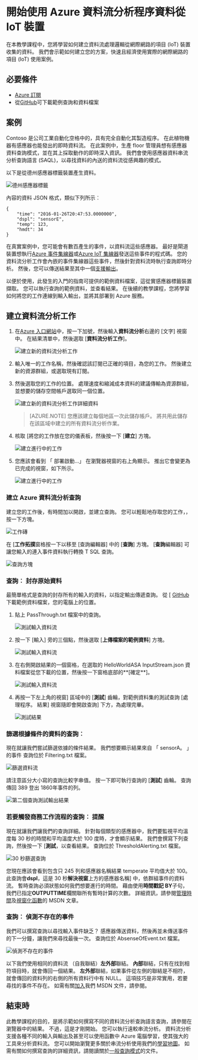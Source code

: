 <properties
    pageTitle="開始使用 Azure 資料流分析程序資料從 IoT 裝置。 |Microsoft Azure"
    description="IoT 感應器標記與資料流與資料流分析及處理即時資料"
    keywords="iot 解決方案 iot 快速入門"
    services="stream-analytics"
    documentationCenter=""
    authors="jeffstokes72"
    manager="jhubbard"
    editor="cgronlun"
/>

<tags
    ms.service="stream-analytics"
    ms.devlang="na"
    ms.topic="hero-article"
    ms.tgt_pltfrm="na"
    ms.workload="data-services"
    ms.date="10/19/2016"
    ms.author="jeffstok"
/>

# <a name="get-started-with-azure-stream-analytics-to-process-data-from-iot-devices"></a>開始使用 Azure 資料流分析程序資料從 IoT 裝置

在本教學課程中，您將學習如何建立資料流處理邏輯從網際網路的項目 (IoT) 裝置收集的資料。 我們會示範如何建立您的方案，快速且經濟使用實際的網際網路的項目 (IoT) 使用案例。

## <a name="prerequisites"></a>必要條件

-   [Azure 訂閱](https://azure.microsoft.com/pricing/free-trial/)
-   從[GitHub](https://aka.ms/azure-stream-analytics-get-started-iot)可下載範例查詢和資料檔案

## <a name="scenario"></a>案例

Contoso 是公司工業自動化空格中的，具有完全自動化其製造程序。 在此植物機器有感應器也能發出的即時資料流。 在此案例中，生產 floor 管理員想有感應器資料查詢模式，並在其上採取動作的即時深入資訊。 我們會使用感應器資料串流分析查詢語言 (SAQL)，以尋找資料的內送的資料流從感興趣的模式。

以下是從德州感應器標籤裝置產生資料。

![德州感應器標籤](./media/stream-analytics-get-started-with-iot-devices/stream-analytics-get-started-with-iot-devices-01.jpg)

內容的資料 JSON 格式，類似下列所示︰


    {
        "time": "2016-01-26T20:47:53.0000000",  
        "dspl": "sensorE",  
        "temp": 123,  
        "hmdt": 34  
    }  

在真實案例中，您可能會有數百產生的事件，以資料流這些感應器。 最好是閘道裝置想執行[Azure 事件集線器](https://azure.microsoft.com/services/event-hubs/)或[Azure IoT 集線器](https://azure.microsoft.com/services/iot-hub/)發送這些事件的程式碼。 您的資料流分析工作會內嵌的事件集線器這些事件，然後針對資料流時執行查詢即時分析。 然後，您可以傳送結果至其中一個[支援輸出](stream-analytics-define-outputs.md)。

以便於使用，此發生的入門的指南可提供的範例資料檔案，這從實感應器標籤裝置擷取。 您可以執行查詢的範例資料，並查看結果。 在後續的教學課程，您將學習如何將您的工作連線到輸入輸出，並將其部署到 Azure 服務。

## <a name="create-a-stream-analytics-job"></a>建立資料流分析工作

1. 在[Azure 入口網站](http://portal.azure.com)中，按一下加號，然後輸入**資料流分析**右邊的 [文字] 視窗中。 在結果清單中，然後選取 [**資料流分析工作**]。

    ![建立新的資料流分析工作](./media/stream-analytics-get-started-with-iot-devices/stream-analytics-get-started-with-iot-devices-02.png)

2. 輸入唯一的工作名稱，然後確認該訂閱已正確的項目，為您的工作。 然後建立新的資源群組，或選取現有訂閱。

3. 然後選取您的工作的位置。 處理速度和縮減成本資料的建議傳輸為資源群組，並想要的儲存空間帳戶選取同一個位置。

    ![建立新的資料流分析工作詳細資料](./media/stream-analytics-get-started-with-iot-devices/stream-analytics-get-started-with-iot-devices-03.png)

    > [AZURE.NOTE] 您應該建立每個地區一次此儲存帳戶。 將共用此儲存在該區域中建立的所有資料流分析作業。

4. 核取 [將您的工作放在您的儀表板，然後按一下 [**建立**] 方塊。

    ![建立進行中的工作](./media/stream-analytics-get-started-with-iot-devices/stream-analytics-get-started-with-iot-devices-03a.png)

5. 您應該會看到 「 部署啟動...」 在瀏覽器視窗的右上角顯示。 推出它會變更為已完成的視窗，如下所示。

    ![建立進行中的工作](./media/stream-analytics-get-started-with-iot-devices/stream-analytics-get-started-with-iot-devices-03b.png)

### <a name="create-an-azure-stream-analytics-query"></a>建立 Azure 資料流分析查詢

建立您的工作後，有時間加以開啟，並建立查詢。 您可以輕鬆地存取您的工作，，按一下方塊。

![工作磚](./media/stream-analytics-get-started-with-iot-devices/stream-analytics-get-started-with-iot-devices-04.png)

在 [**工作拓撲**窗格按一下以移至 [查詢編輯器] 中的 [**查詢**] 方塊。 [**查詢**編輯器] 可讓您輸入的連入事件資料執行轉換 T SQL 查詢。

![查詢方塊](./media/stream-analytics-get-started-with-iot-devices/stream-analytics-get-started-with-iot-devices-05.png)

### <a name="query-archive-your-raw-data"></a>查詢︰ 封存原始資料

最簡單格式是查詢的封存所有的輸入的資料，以指定輸出傳遞查詢。 從 [ [GitHub](https://aka.ms/azure-stream-analytics-get-started-iot)下載範例資料檔案，您的電腦上的位置。 

1. 貼上 PassThrough.txt 檔案中的查詢。 

    ![測試輸入資料流](./media/stream-analytics-get-started-with-iot-devices/stream-analytics-get-started-with-iot-devices-06.png)

2. 按一下 [輸入] 旁的三個點，然後選取 [**上傳檔案的範例資料**] 方塊。

    ![測試輸入資料流](./media/stream-analytics-get-started-with-iot-devices/stream-analytics-get-started-with-iot-devices-06a.png)

3. 在右側開啟結果的一個窗格，在選取的 HelloWorldASA InputStream.json 資料檔案從您下載的位置，然後按一下窗格底部的**[確定**]。

    ![測試輸入資料流](./media/stream-analytics-get-started-with-iot-devices/stream-analytics-get-started-with-iot-devices-06b.png)

4. 再按一下左上角的視窗] 區域中的 [**測試**] 齒輪，對範例資料集的測試查詢 [處理程序。 結果] 視窗隨即會開啟查詢] 下方，為處理完畢。

    ![測試結果](./media/stream-analytics-get-started-with-iot-devices/stream-analytics-get-started-with-iot-devices-07.png)

### <a name="query-filter-the-data-based-on-a-condition"></a>篩選根據條件的資料的查詢︰

現在就讓我們嘗試篩選依據的條件結果。 我們想要顯示結果來自 「 sensorA。 」 的事件 查詢位於 Filtering.txt 檔案。

![篩選資料流](./media/stream-analytics-get-started-with-iot-devices/stream-analytics-get-started-with-iot-devices-08.png)

請注意區分大小寫的查詢比較字串值。 按一下即可執行查詢的 [**測試**] 齒輪。 查詢傳回 389 登出 1860年事件的列。

![第二個查詢測試輸出結果](./media/stream-analytics-get-started-with-iot-devices/stream-analytics-get-started-with-iot-devices-09.png)

### <a name="query-alert-to-trigger-a-business-workflow"></a>若要觸發商務工作流程的查詢︰ 提醒

現在就讓我們讓我們的查詢詳細。 針對每個類型的感應器中，我們要監視平均溫度每 30 秒的時間和平均溫度大於 100 度時，才會顯示結果。 我們會撰寫下列查詢，然後按一下 [**測試**，以查看結果。 查詢位於 ThresholdAlerting.txt 檔案。

![30 秒篩選查詢](./media/stream-analytics-get-started-with-iot-devices/stream-analytics-get-started-with-iot-devices-10.png)

您現在應該會看到包含只 245 列和感應器名稱結果 temperate 平均值大於 100。 此查詢會**dspl**，這是 30 秒**解決視窗**上方的感應器名稱] 中，依群組事件的資料流。 暫時查詢必須狀態如何我們想要進行的時間。 藉由使用**時間戳記 BY**子句，我們已指定**OUTPUTTIME**欄關聯所有暫時計算的次數。 詳細資訊，請參閱[管理時間](https://msdn.microsoft.com/library/azure/mt582045.aspx)及[視窗化函數](https://msdn.microsoft.com/library/azure/dn835019.aspx)的 MSDN 文章。

### <a name="query-detect-absence-of-events"></a>查詢︰ 偵測不存在的事件

我們可以撰寫查詢以尋找輸入事件缺乏？ 感應器傳送資料，然後再並未傳送事件的下一分鐘，讓我們來尋找最後一次。 查詢位於 AbsenseOfEvent.txt 檔案。

![偵測不存在的事件](./media/stream-analytics-get-started-with-iot-devices/stream-analytics-get-started-with-iot-devices-11.png)

以下我們使用相同的資料流 （自我聯結）**左外部**聯結。 **內部**聯結，只有在找到相符項目時，就會傳回一個結果。  **左外部**聯結，如果事件從左側的聯結是不相符，就會傳回的資料列的右側的所有資料行中有 NULL。 這項技巧是非常實用，若要尋找的事件不存在。 如需有關[加入](https://msdn.microsoft.com/library/azure/dn835026.aspx)我們 MSDN 文件，請參閱。

## <a name="conclusion"></a>結束時

此教學課程的目的，是將示範如何撰寫不同的資料流分析查詢語言查詢，請參閱在瀏覽器中的結果。 不過，這是才剛開始。 您可以執行遠較串流分析。 資料流分析支援各種不同的輸入與輸出及甚至可以使用函數中 Azure 電腦學習，使其強大的工具來分析資料流。 您可以開始瀏覽更多關於串流分析使用我們的[學習地圖](https://azure.microsoft.com/documentation/learning-paths/stream-analytics/)。 如需有關如何撰寫查詢的詳細資訊，請閱讀關於[一般查詢模式](./stream-analytics-stream-analytics-query-patterns.md)的文件。
